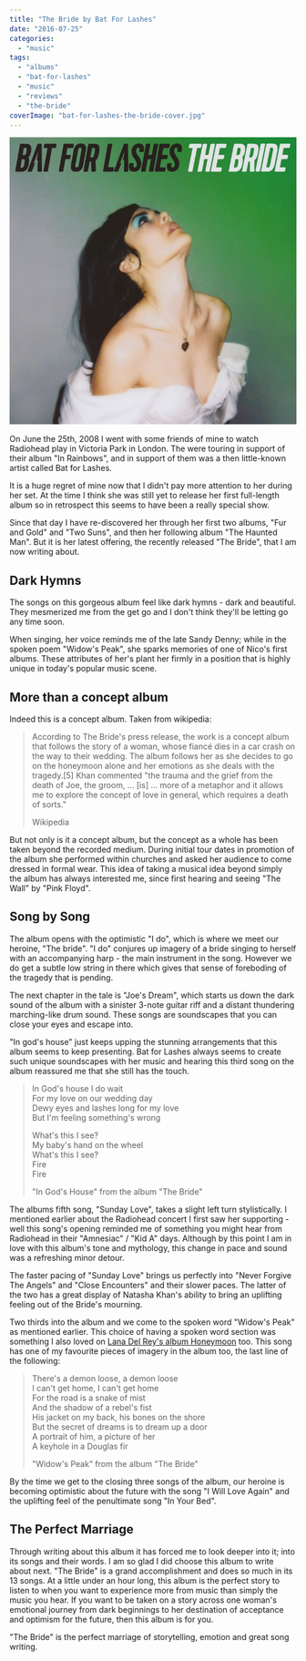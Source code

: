 ```yaml
---
title: "The Bride by Bat For Lashes"
date: "2016-07-25"
categories: 
  - "music"
tags: 
  - "albums"
  - "bat-for-lashes"
  - "music"
  - "reviews"
  - "the-bride"
coverImage: "bat-for-lashes-the-bride-cover.jpg"
---
```


[![](images/bat-for-lashes-the-bride-cover.jpg)](https://davidpeach.co.uk/wp-content/uploads/2023/05/bat-for-lashes-the-bride-cover.jpg)

On June the 25th, 2008 I went with some friends of mine to watch Radiohead play in Victoria Park in London. The were touring in support of their album "In Rainbows", and in support of them was a then little-known artist called Bat for Lashes.

It is a huge regret of mine now that I didn't pay more attention to her during her set. At the time I think she was still yet to release her first full-length album so in retrospect this seems to have been a really special show.

Since that day I have re-discovered her through her first two albums, "Fur and Gold" and "Two Suns", and then her following album "The Haunted Man". But it is her latest offering, the recently released "The Bride", that I am now writing about.

## Dark Hymns

The songs on this gorgeous album feel like dark hymns - dark and beautiful. They mesmerized me from the get go and I don't think they'll be letting go any time soon.

When singing, her voice reminds me of the late Sandy Denny; while in the spoken poem "Widow's Peak", she sparks memories of one of Nico's first albums. These attributes of her's plant her firmly in a position that is highly unique in today's popular music scene.

## More than a concept album

Indeed this is a concept album. Taken from wikipedia:

> According to The Bride's press release, the work is a concept album that follows the story of a woman, whose fiancé dies in a car crash on the way to their wedding. The album follows her as she decides to go on the honeymoon alone and her emotions as she deals with the tragedy.\[5\] Khan commented "the trauma and the grief from the death of Joe, the groom, ... \[is\] ... more of a metaphor and it allows me to explore the concept of love in general, which requires a death of sorts."
> 
> Wikipedia

But not only is it a concept album, but the concept as a whole has been taken beyond the recorded medium. During initial tour dates in promotion of the album she performed within churches and asked her audience to come dressed in formal wear. This idea of taking a musical idea beyond simply the album has always interested me, since first hearing and seeing "The Wall" by "Pink Floyd".

## Song by Song

The album opens with the optimistic "I do", which is where we meet our heroine, "The bride". "I do" conjures up imagery of a bride singing to herself with an accompanying harp - the main instrument in the song. However we do get a subtle low string in there which gives that sense of foreboding of the tragedy that is pending.

The next chapter in the tale is "Joe's Dream", which starts us down the dark sound of the album with a sinister 3-note guitar riff and a distant thundering marching-like drum sound. These songs are soundscapes that you can close your eyes and escape into.

"In god's house" just keeps upping the stunning arrangements that this album seems to keep presenting. Bat for Lashes always seems to create such unique soundscapes with her music and hearing this third song on the album reassured me that she still has the touch.

> In God's house I do wait  
> For my love on our wedding day  
> Dewy eyes and lashes long for my love  
> But I'm feeling something's wrong
> 
> What's this I see?  
> My baby's hand on the wheel  
> What's this I see?  
> Fire  
> Fire
> 
> "In God's House" from the album "The Bride"

The albums fifth song, "Sunday Love", takes a slight left turn stylistically. I mentioned earlier about the Radiohead concert I first saw her supporting - well this song's opening reminded me of something you might hear from Radiohead in their "Amnesiac" / "Kid A" days. Although by this point I am in love with this album's tone and mythology, this change in pace and sound was a refreshing minor detour.

The faster pacing of "Sunday Love" brings us perfectly into "Never Forgive The Angels" and "Close Encounters" and their slower paces. The latter of the two has a great display of Natasha Khan's ability to bring an uplifting feeling out of the Bride's mourning.

Two thirds into the album and we come to the spoken word "Widow's Peak" as mentioned earlier. This choice of having a spoken word section was something I also loved on [Lana Del Rey's album Honeymoon](/2015/12/honeymoon-by-lana-del-rey/) too. This song has one of my favourite pieces of imagery in the album too, the last line of the following:

> There's a demon loose, a demon loose  
> I can't get home, I can't get home  
> For the road is a snake of mist  
> And the shadow of a rebel's fist  
> His jacket on my back, his bones on the shore  
> But the secret of dreams is to dream up a door  
> A portrait of him, a picture of her  
> A keyhole in a Douglas fir
> 
> "Widow's Peak" from the album "The Bride"

By the time we get to the closing three songs of the album, our heroine is becoming optimistic about the future with the song "I Will Love Again" and the uplifting feel of the penultimate song "In Your Bed".

## The Perfect Marriage

Through writing about this album it has forced me to look deeper into it; into its songs and their words. I am so glad I did choose this album to write about next. "The Bride" is a grand accomplishment and does so much in its 13 songs. At a little under an hour long, this album is the perfect story to listen to when you want to experience more from music than simply the music you hear. If you want to be taken on a story across one woman's emotional journey from dark beginnings to her destination of acceptance and optimism for the future, then this album is for you.

"The Bride" is the perfect marriage of storytelling, emotion and great song writing.
